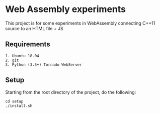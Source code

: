 # Web Assembly experiments

This project is for some experiments in WebAssembly
connecting C++11 source to an HTML file + JS

## Requirements

    1. Ubuntu 18.04
    2. git
    3. Python (3.5+) Tornado WebServer

## Setup

Starting from the root directory of the project, do the following:

    cd setup
    ./install.sh